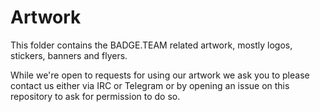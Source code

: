 # Artwork
This folder contains the BADGE.TEAM related artwork, mostly logos, stickers, banners and flyers.

While we're open to requests for using our artwork we ask you to please contact us either via IRC or Telegram or by opening an issue on this repository to ask for permission to do so.
